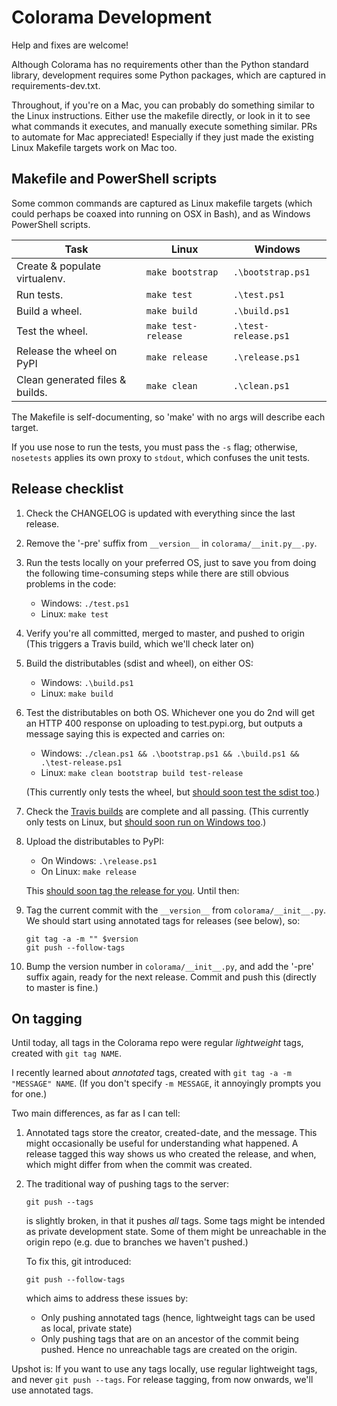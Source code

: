 # Colorama Development

Help and fixes are welcome!

Although Colorama has no requirements other than the Python standard library,
development requires some Python packages, which are captured in
requirements-dev.txt.

Throughout, if you're on a Mac, you can probably do something similar to the
Linux instructions. Either use the makefile directly, or look in it to see
what commands it executes, and manually execute something similar. PRs to
automate for Mac appreciated! Especially if they just made the existing Linux
Makefile targets work on Mac too.

## Makefile and PowerShell scripts

Some common commands are captured as Linux makefile targets (which could
perhaps be coaxed into running on OSX in Bash), and as Windows PowerShell
scripts.

| Task                            | Linux               | Windows              |
|---------------------------------|---------------------|----------------------|
| Create & populate virtualenv.   | `make bootstrap`    | `.\bootstrap.ps1`    |
| Run tests.                      | `make test`         | `.\test.ps1`         |
| Build a wheel.                  | `make build`        | `.\build.ps1`        |
| Test the wheel.                 | `make test-release` | `.\test-release.ps1` |
| Release the wheel on PyPI       | `make release`      | `.\release.ps1`      |
| Clean generated files & builds. | `make clean`        | `.\clean.ps1`        |

The Makefile is self-documenting, so 'make' with no args will describe each
target.

If you use nose to run the tests, you must pass the ``-s`` flag; otherwise,
``nosetests`` applies its own proxy to ``stdout``, which confuses the unit
tests.

## Release checklist

1. Check the CHANGELOG is updated with everything since the last release.
2. Remove the '-pre' suffix from `__version__` in `colorama/__init.py__.py`.
3. Run the tests locally on your preferred OS, just to save you from doing
   the following time-consuming steps while there are still obvious problems
   in the code:

   * Windows: `./test.ps1`
   * Linux: `make test`

4. Verify you're all committed, merged to master, and pushed to origin (This
   triggers a Travis build, which we'll check later on)

5. Build the distributables (sdist and wheel), on either OS:

    * Windows: `.\build.ps1`
    * Linux: `make build`

6. Test the distributables on both OS. Whichever one you do 2nd will get an
   HTTP 400 response on uploading to test.pypi.org, but outputs a message
   saying this is expected and carries on:

   * Windows: `./clean.ps1 && .\bootstrap.ps1 && .\build.ps1 &&
     .\test-release.ps1`
   * Linux: `make clean bootstrap build test-release`

    (This currently only tests the wheel, but
    [should soon test the sdist too](https://github.com/tartley/colorama/issues/286).)

7. Check the [Travis builds](https://travis-ci.org/github/tartley/colorama)
   are complete and all passing. (This currently only tests on Linux, but
   [should soon run on Windows too](https://github.com/tartley/colorama/issues/283).)

8. Upload the distributables to PyPI:

   * On Windows: `.\release.ps1`
   * On Linux: `make release`

   This [should soon tag the release for you](https://github.com/tartley/colorama/issues/282). Until then:

9. Tag the current commit with the `__version__` from `colorama/__init__.py`.
   We should start using annotated tags for releases (see below), so:

       git tag -a -m "" $version
       git push --follow-tags

10. Bump the version number in `colorama/__init__.py`, and add the '-pre'
    suffix again, ready for the next release. Commit and push this (directly to
    master is fine.)


## On tagging

Until today, all tags in the Colorama repo were regular _lightweight_ tags,
created with `git tag NAME`.

I recently learned about _annotated_ tags, created with `git tag -a -m
"MESSAGE" NAME`. (If you don't specify `-m MESSAGE`, it annoyingly prompts you
for one.)

Two main differences, as far as I can tell:

1. Annotated tags store the creator, created-date, and the message. This might
   occasionally be useful for understanding what happened. A release tagged
   this way shows us who created the release, and when, which might differ from
   when the commit was created.

2. The traditional way of pushing tags to the server:

       git push --tags

   is slightly broken, in that it pushes *all* tags. Some tags might be
   intended as private development state. Some of them might be unreachable in
   the origin repo (e.g. due to branches we haven't pushed.)

   To fix this, git introduced:

       git push --follow-tags

   which aims to address these issues by:

   * Only pushing annotated tags (hence, lightweight tags can be used as
     local, private state)
   * Only pushing tags that are on an ancestor of the commit being pushed.
     Hence no unreachable tags are created on the origin.

Upshot is: If you want to use any tags locally, use regular lightweight tags,
and never `git push --tags`. For release tagging, from now onwards, we'll use
annotated tags.

